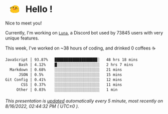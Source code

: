 <h1>   <img src="./spoinky.gif" style="vertical-align:middle;" width="30px">   Hello ! </h1>

Nice to meet you!

Currently, I'm working on <a href='https://github.com/Asgarrrr/Luna'>`Luna`</a>, a Discord bot used by 73845 users with very unique features.

This week, I've worked on ~38 hours of coding, and drinked 0 coffees ☕

```
JavaScript │ 93.87%   ███████████████████░   48 hrs 18 mins
      Bash │ 4.12%    █░░░░░░░░░░░░░░░░░░░   2 hrs 7 mins
  Markdown │ 0.68%    ░░░░░░░░░░░░░░░░░░░░   21 mins
      JSON │ 0.5%     ░░░░░░░░░░░░░░░░░░░░   15 mins
Git Config │ 0.41%    ░░░░░░░░░░░░░░░░░░░░   12 mins
       CSS │ 0.37%    ░░░░░░░░░░░░░░░░░░░░   11 mins
     Other │ 0.03%    ░░░░░░░░░░░░░░░░░░░░   1 min
```

###### This presentation is [updated](https://github.com/Asgarrrr) automatically every 5 minute, most recently on 8/16/2022, 02:44:32 PM ( UTC±0 ).